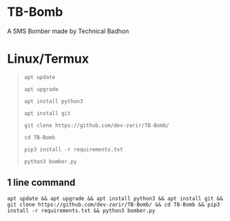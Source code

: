 # TB-Bomb
A SMS Bomber made by Technical Badhon
# Linux/Termux
> <pre><code>apt update</code></pre>
> <pre><code>apt upgrade</code></pre>
> <pre><code>apt install python3</code></pre>
> <pre><code>apt install git</code></pre>
> <pre><code>git clone https://github.com/dev-zarir/TB-Bomb/</code></pre>
> <pre><code>cd TB-Bomb</code></pre>
> <pre><code>pip3 install -r requirements.txt</code></pre>
> <pre><code>python3 bomber.py</code></pre>
## 1 line command
<pre><code>apt update && apt upgrade && apt install python3 && apt install git && git clone https://github.com/dev-zarir/TB-Bomb/ && cd TB-Bomb && pip3 install -r requirements.txt && python3 bomber.py</code></pre>
